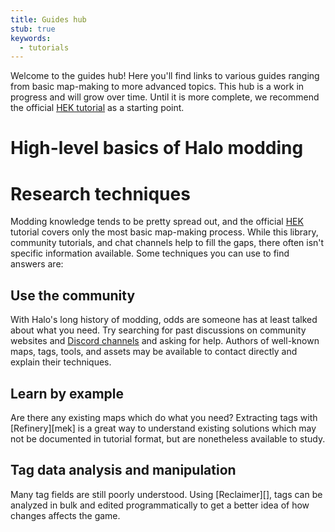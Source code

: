 ```yaml
---
title: Guides hub
stub: true
keywords:
  - tutorials
---
```

Welcome to the guides hub! Here you'll find links to various guides ranging from basic map-making to more advanced topics. This hub is a work in progress and will grow over time. Until it is more complete, we recommend the official [HEK tutorial][hek] as a starting point.

# High-level basics of Halo modding

# Research techniques
Modding knowledge tends to be pretty spread out, and the official [HEK][] tutorial covers only the most basic map-making process. While this library, community tutorials, and chat channels help to fill the gaps, there often isn't specific information available. Some techniques you can use to find answers are:

## Use the community
With Halo's long history of modding, odds are someone has at least talked  about what you need. Try searching for past discussions on community websites and [Discord channels][discord] and asking for help. Authors of well-known maps, tags, tools, and assets may be available to contact directly and explain their techniques.

## Learn by example
Are there any existing maps which do what you need? Extracting tags with [Refinery][mek] is a great way to understand existing solutions which may not be documented in tutorial format, but are nonetheless available to study.

## Tag data analysis and manipulation
Many tag fields are still poorly understood. Using [Reclaimer][], tags can be analyzed in bulk and edited programmatically to get a better idea of how changes affects the game.

[discord]: https://discord.reclaimers.net/
[hek]: http://hce.halomaps.org/hek/
